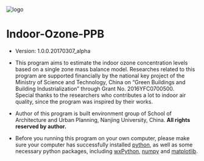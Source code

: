 
![logo](https://github.com/jialeishen/Indoor-Ozone-PPB/blob/master/logo.jpg)

# Indoor-Ozone-PPB
 - Version: 1.0.0.20170307_alpha

 - This program aims to estimate the indoor ozone concentration levels based on a single zone mass balance model. Researches related to this program are supported financially by the national key project of the Ministry of Science and Technology, China on “Green Buildings and Building Industrialization” through Grant No. 2016YFC0700500. Special thanks to the researchers who contributes a lot to indoor air quality, since the program was inspired by their works. 

 - Author of this program is built environment group of School of Architecture and Urban Planning, Nanjing University, China. **All rights reserved by author.**

 - Before you running this program on your own computer, please make sure your computer has successfully installed [python](https://www.python.org/), as well as some necessary python packages, including [wxPython](https://www.wxpython.org), [numpy](http://www.numpy.org/) and [matplotlib](http://matplotlib.org/).
